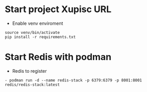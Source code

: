 # Start project Xupisc URL
* Enable venv enviroment

```
source venv/bin/activate
pip install -r requirements.txt
```

# Start Redis with podman
* Redis to register
```
- podman run -d --name redis-stack -p 6379:6379 -p 8001:8001 redis/redis-stack:latest
```